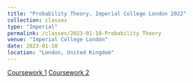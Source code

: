 ```yaml
---
title: "Probability Theory, Imperial College London 2022"
collection: classes
type: "Imperial"
permalink: /classes/2023-01-10-Probability Theory
venue: "Imperial College London"
date: 2023-01-10
location: "London, United Kingdom"
---
```


[Coursework 1](/files/Probability_Theory_Coursework_1__01862156_.pdf)
[Coursework 2](/files/Probability_Theory_coursework_2__01862156_.pdf)
